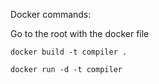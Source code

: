 Docker commands:

Go to the root with the docker file

`docker build -t compiler .`

`docker run -d -t compiler`
